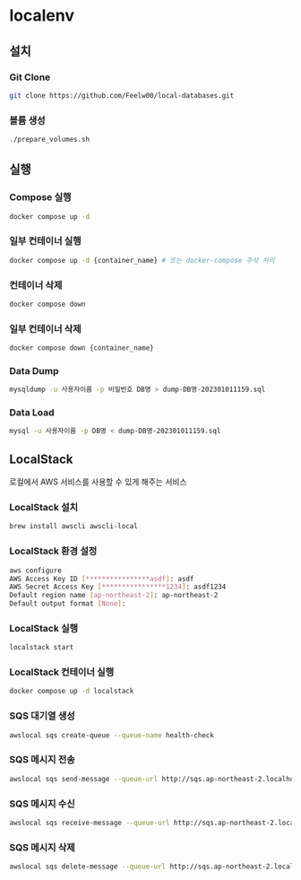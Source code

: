 # localenv

## 설치

### Git Clone

```bash
git clone https://github.com/Feelw00/local-databases.git
```

### 볼륨 생성

```bash
./prepare_volumes.sh
```

## 실행

### Compose 실행

```bash
docker compose up -d
```

### 일부 컨테이너 실행

```bash
docker compose up -d {container_name} # 또는 docker-compose 주석 처리
```

### 컨테이너 삭제

```bash
docker compose down
```

### 일부 컨테이너 삭제

```bash
docker compose down {container_name}
```

### Data Dump

```bash
mysqldump -u 사용자이름 -p 비밀번호 DB명 > dump-DB명-202301011159.sql
```

### Data Load

```bash
mysql -u 사용자이름 -p DB명 < dump-DB명-202301011159.sql
```

## LocalStack

로컬에서 AWS 서비스를 사용할 수 있게 해주는 서비스

### LocalStack 설치

```bash
brew install awscli awscli-local
```

### LocalStack 환경 설정

```bash
aws configure
AWS Access Key ID [****************asdf]: asdf
AWS Secret Access Key [****************1234]: asdf1234
Default region name [ap-northeast-2]: ap-northeast-2
Default output format [None]:
```

### LocalStack 실행

```bash
localstack start
```

### LocalStack 컨테이너 실행

```bash
docker compose up -d localstack
```

### SQS 대기열 생성

```bash
awslocal sqs create-queue --queue-name health-check
```

### SQS 메시지 전송

```bash
awslocal sqs send-message --queue-url http://sqs.ap-northeast-2.localhost.localstack.cloud:4566/000000000000/health-check --message-body "Hello World"
```

### SQS 메시지 수신

```bash
awslocal sqs receive-message --queue-url http://sqs.ap-northeast-2.localhost.localstack.cloud:4566/000000000000/health-check
```

### SQS 메시지 삭제

```bash
awslocal sqs delete-message --queue-url http://sqs.ap-northeast-2.localhost.localstack.cloud:4566/000000000000/health-check
```
